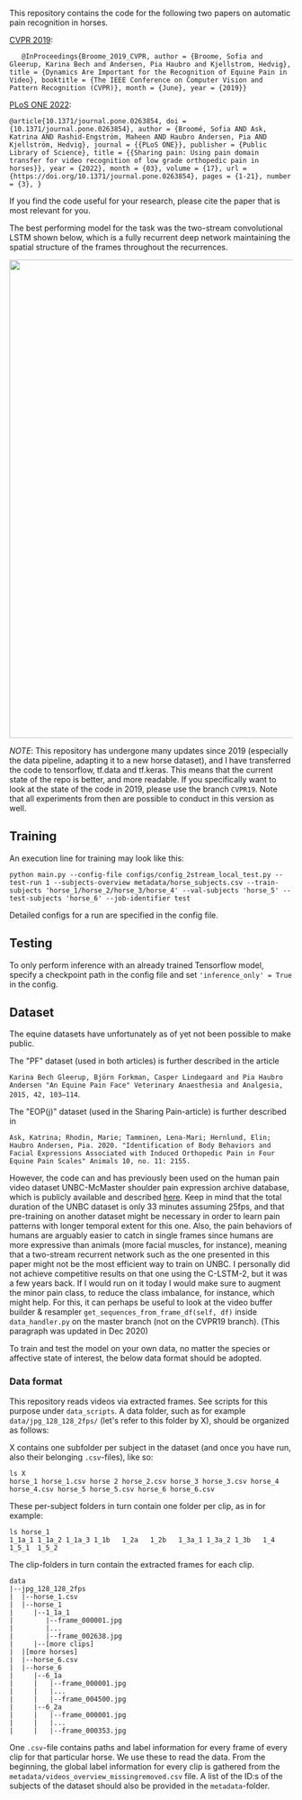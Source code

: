 This repository contains the code for the following two papers on automatic pain recognition in horses.

[CVPR 2019](http://openaccess.thecvf.com/content_CVPR_2019/html/Broome_Dynamics_Are_Important_for_the_Recognition_of_Equine_Pain_in_CVPR_2019_paper.html):

`   @InProceedings{Broome_2019_CVPR,
    author = {Broome, Sofia and Gleerup, Karina Bech and Andersen, Pia Haubro and Kjellstrom, Hedvig},
    title = {Dynamics Are Important for the Recognition of Equine Pain in Video},
    booktitle = {The IEEE Conference on Computer Vision and Pattern Recognition (CVPR)},
    month = {June},
    year = {2019}}`

[PLoS ONE 2022](https://journals.plos.org/plosone/article/metrics?id=10.1371/journal.pone.0263854):

`@article{10.1371/journal.pone.0263854,
    doi = {10.1371/journal.pone.0263854},
    author = {Broomé, Sofia AND Ask, Katrina AND Rashid-Engström, Maheen AND Haubro Andersen, Pia AND Kjellström, Hedvig},
    journal = {{PLoS ONE}},
    publisher = {Public Library of Science},
    title = {{Sharing pain: Using pain domain transfer for video recognition of low grade orthopedic pain in horses}},
    year = {2022},
    month = {03},
    volume = {17},
    url = {https://doi.org/10.1371/journal.pone.0263854},
    pages = {1-21},
    number = {3},
}`


If you find the code useful for your research, please cite the paper that is most relevant for you.

The best performing model for the task was the two-stream convolutional LSTM shown below, which is a fully recurrent deep network maintaining the spatial structure of the frames throughout the recurrences.

<img src="images/CLSTM2.png" width="850">

*NOTE*:
This repository has undergone many updates since 2019 (especially the data pipeline,
adapting it to a new horse dataset), and I have transferred the code to tensorflow,
tf.data and tf.keras. This means that the current state of the repo is better, and more readable.
If you specifically want to look at the state of the code in 2019, please use the branch `CVPR19`. Note that all experiments from then are possible to conduct in this version as well.


## Training

An execution line for training may look like this:

``` python main.py --config-file configs/config_2stream_local_test.py --test-run 1 --subjects-overview metadata/horse_subjects.csv --train-subjects 'horse_1/horse_2/horse_3/horse_4' --val-subjects 'horse_5' --test-subjects 'horse_6' --job-identifier test ```

Detailed configs for a run are specified in the config file.


## Testing

To only perform inference with an already trained Tensorflow model, specify a checkpoint path in the config file and set `'inference_only' = True` in the config. 

## Dataset

The equine datasets have unfortunately as of yet not been possible to make public.

The "PF" dataset (used in both articles) is further described in the article

`Karina Bech Gleerup, Björn Forkman, Casper Lindegaard and Pia Haubro Andersen
"An Equine Pain Face"
Veterinary Anaesthesia and Analgesia, 2015, 42, 103–114`.

The "EOP(j)" dataset (used in the Sharing Pain-article) is further described in

`Ask, Katrina; Rhodin, Marie; Tamminen, Lena-Mari; Hernlund, Elin; Haubro Andersen, Pia. 2020.
"Identification of Body Behaviors and Facial Expressions Associated with Induced Orthopedic Pain in Four Equine Pain Scales" Animals 10, no. 11: 2155.`


However, the code can and has previously been used on the human pain video dataset UNBC-McMaster shoulder pain expression archive database, which is publicly available and described [here](https://ieeexplore.ieee.org/document/5771462). Keep in mind that the total duration of the UNBC dataset is only 33 minutes assuming 25fps, and that pre-training on another dataset might be necessary in order to learn pain patterns with longer temporal extent for this one. Also, the pain behaviors of humans are arguably easier to catch in single frames since humans are more expressive than animals (more facial muscles, for instance), meaning that a two-stream recurrent network such as the one presented in this paper might not be the most efficient way to train on UNBC. I personally did not achieve competitive results on that one using the C-LSTM-2, but it was a few years back. If I would run on it today I would make sure to augment the minor pain class, to reduce the class imbalance, for instance, which might help. For this, it can perhaps be useful to look at the video buffer builder & resampler `get_sequences_from_frame_df(self, df)` inside `data_handler.py` on the master branch (not on the CVPR19 branch). (This paragraph was updated in Dec 2020)

To train and test the model on your own data, no matter the species or affective state of interest, the below data format should be adopted.

### Data format

This repository reads videos via extracted frames. See scripts for this purpose under `data_scripts`. A data folder, such as for example `data/jpg_128_128_2fps/` (let's refer to this folder by X), should be organized as follows:

X contains one subfolder per subject in the dataset (and once you have run, also their belonging `.csv`-files), like so:

```
ls X
horse_1 horse_1.csv horse 2 horse_2.csv horse_3 horse_3.csv horse_4 horse_4.csv horse_5 horse_5.csv horse_6 horse_6.csv 
```


These per-subject folders in turn contain one folder per clip, as in for example:

```
ls horse_1
1_1a_1 1_1a_2 1_1a_3 1_1b   1_2a   1_2b   1_3a_1 1_3a_2 1_3b   1_4    1_5_1  1_5_2
```

The clip-folders in turn contain the extracted frames for each clip.
 
```
data
|--jpg_128_128_2fps
|  |--horse_1.csv
|  |--horse_1
|     |--1_1a_1
|        |--frame_000001.jpg
|        |...
|        |--frame_002638.jpg
|     |--[more clips]
|  |[more horses]
|  |--horse_6.csv
|  |--horse_6
|     |--6_1a
|     |   |--frame_000001.jpg
|     |   |...
|     |   |--frame_004500.jpg
|     |--6_2a
|     |   |--frame_000001.jpg
|     |   |...
|     |   |--frame_000353.jpg
```


One `.csv`-file contains paths and label information for every frame of every clip for that particular horse. We use these to read the data.
From the beginning, the global label information for every clip is gathered from the `metadata/videos_overview_missingremoved.csv` file.
A list of the ID:s of the subjects of the dataset should also be provided in the `metadata`-folder.

